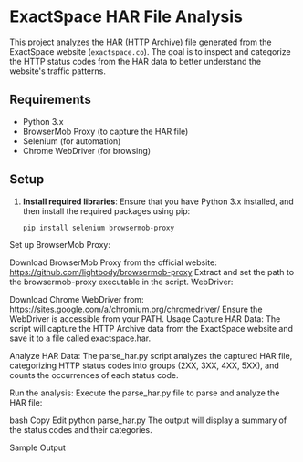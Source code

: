 # ExactSpace HAR File Analysis

This project analyzes the HAR (HTTP Archive) file generated from the ExactSpace website (`exactspace.co`). The goal is to inspect and categorize the HTTP status codes from the HAR data to better understand the website's traffic patterns.

## Requirements

- Python 3.x
- BrowserMob Proxy (to capture the HAR file)
- Selenium (for automation)
- Chrome WebDriver (for browsing)

## Setup

1. **Install required libraries**:
   Ensure that you have Python 3.x installed, and then install the required packages using pip:

   ```bash
   pip install selenium browsermob-proxy
Set up BrowserMob Proxy:

Download BrowserMob Proxy from the official website: https://github.com/lightbody/browsermob-proxy
Extract and set the path to the browsermob-proxy executable in the script.
WebDriver:

Download Chrome WebDriver from: https://sites.google.com/a/chromium.org/chromedriver/
Ensure the WebDriver is accessible from your PATH.
Usage
Capture HAR Data: The script will capture the HTTP Archive data from the ExactSpace website and save it to a file called exactspace.har.

Analyze HAR Data: The parse_har.py script analyzes the captured HAR file, categorizing HTTP status codes into groups (2XX, 3XX, 4XX, 5XX), and counts the occurrences of each status code.

Run the analysis: Execute the parse_har.py file to parse and analyze the HAR file:

bash
Copy
Edit
python parse_har.py
The output will display a summary of the status codes and their categories.

Sample Output
